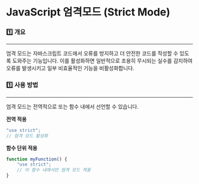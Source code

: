 # JavaScript 엄격모드 (Strict Mode)

### 1️⃣ 개요
<hr/>

엄격 모드는 자바스크립트 코드에서 오류를 방지하고 더 안전한 코드를 작성할 수 있도록 도와주는 기능입니다.
이를 활성화하면 일반적으로 조용히 무시되는 실수를 감지하여 오류를 발생시키고 일부 비효율적인 기능을 비활성화합니다.

### 1️⃣ 사용 방법
<hr/>

엄격 모드는 전역적으로 또는 함수 내에서 선언할 수 있습니다.

**전역 적용**
```javascript
"use strict";
// 엄격 모드 활성화
```

**함수 단위 적용**
```javascript
function myFunction() {
    "use strict";
    // 이 함수 내에서만 엄격 모드 적용
}
```